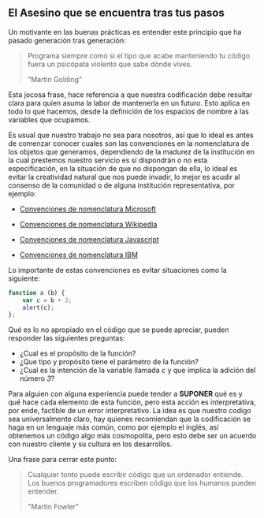 ## **El Asesino que se encuentra tras tus pasos**

Un motivante en las buenas prácticas es entender este principio que ha pasado generación tras generación:

> Programa siempre como si el tipo que acabe manteniendo tu código fuera un psicópata violento que sabe dónde vives.
> 
> “Martin Golding”

Esta jocosa frase, hace referencia a que nuestra codificación debe resultar clara para quien asuma la labor de mantenerla en un futuro.
Esto aplica en todo lo que hacemos, desde la definición de los espacios de nombre a las variables que ocupamos.
 
Es usual que nuestro trabajo no sea para nosotros, así que lo ideal es antes de comenzar conocer cuales son las convenciones en la nomenclatura de los objetos que generamos, dependiendo de la madurez de la institución en la cual prestemos nuestro servicio es sí dispondrán o no esta especificación, en la situación de que no dispongan de ella, lo ideal es evitar la creatividad natural que nos puede invadir, lo mejor es acudir al consenso de la comunidad o de alguna institución representativa, por ejemplo:
 
* [Convenciones de nomenclatura Microsoft](https://msdn.microsoft.com/es-es/library/cc467490.aspx)
 
* [Convenciones de nomenclatura Wikipedia](https://es.wikipedia.org/wiki/Convenci%C3%B3n_de_nombres_(programaci%C3%B3n))
 
* [Convenciones de nomenclatura Javascript](http://snowdream.github.io/javascript-style-guide/javascript-style-guide/es/naming-conventions.html)
 
* [Convenciones de nomenclatura IBM](https://www.ibm.com/support/knowledgecenter/es/SSLVQG_7.0.1/datacollection_survey_reporter_ddita/datacollection/reporter/xml/naming_conventions.html)

Lo importante de estas convenciones es evitar situaciones como la siguiente:
 
<!-- language: lang-js -->
```javascript
function a (b) { 
    var c = b + 3; 
    alert(c); 
};
```

Qué es lo no apropiado en el código que se puede apreciar, pueden responder las siguientes preguntas:
- ¿Cual es el propósito de la función?
- ¿Que tipo y propósito tiene el parámetro de la función?
- ¿Cual es la intención de la variable llamada *c* y que implica la adición del número *3*?
 
Para alguien con alguna experiencia puede tender a **SUPONER** qué es y qué hace cada elemento de esta función, pero esta acción es interpretativa, por ende, factible de un error interpretativo. La idea es que nuestro codigo sea universalmente claro, hay quienes recomiendan que la codificación se haga en un lenguaje más común, como por ejemplo el inglés, así obtenemos un código algo más cosmopolita, pero esto debe ser un acuerdo con nuestro cliente y su cultura en los desarrollos.
 
Una frase para cerrar este punto:
> Cualquier tonto puede escribir código que un ordenador entiende. Los buenos programadores escriben código que los humanos pueden entender.
> 
> "Martin Fowler"

